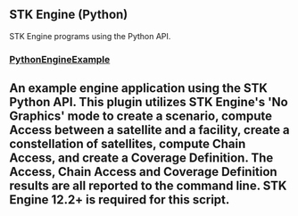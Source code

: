 ## STK Engine (Python)

STK Engine programs using the Python API.

### [PythonEngineExample](PythonEngineExample.py)
An example engine application using the STK Python API. This plugin utilizes STK Engine's 'No Graphics' mode to create a scenario, compute Access between a satellite and a facility, create a constellation of satellites, compute Chain Access, and create a Coverage Definition. The Access, Chain Access and Coverage Definition results are all reported to the command line. STK Engine 12.2+ is required for this script. 
---



